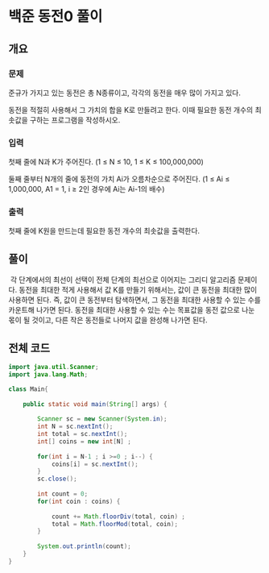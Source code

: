 # 백준 동전0 풀이



## 개요

### 문제

준규가 가지고 있는 동전은 총 N종류이고, 각각의 동전을 매우 많이 가지고 있다.

동전을 적절히 사용해서 그 가치의 합을 K로 만들려고 한다. 이때 필요한 동전 개수의 최솟값을 구하는 프로그램을 작성하시오.

### 입력

첫째 줄에 N과 K가 주어진다. (1 ≤ N ≤ 10, 1 ≤ K ≤ 100,000,000)

둘째 줄부터 N개의 줄에 동전의 가치 Ai가 오름차순으로 주어진다. (1 ≤ Ai ≤ 1,000,000, A1 = 1, i ≥ 2인 경우에 Ai는 Ai-1의 배수)

### 출력

첫째 줄에 K원을 만드는데 필요한 동전 개수의 최솟값을 출력한다.



## 풀이

​	각 단계에서의 최선이 선택이 전체 단계의 최선으로 이어지는 그리디 알고리즘 문제이다. 동전을 최대한 적게 사용해서 값 K를 만들기 위해서는, 값이 큰 동전을 최대한 많이 사용하면 된다. 즉, 값이 큰 동전부터 탐색하면서, 그 동전을 최대한 사용할 수 있는 수를 카운트해 나가면 된다. 동전을 최대한 사용할 수 있는 수는 목표값을 동전 값으로 나눈 몫이 될 것이고,  다른 작은 동전들로 나머지 값을 완성해 나가면 된다.



## 전체 코드

```java
import java.util.Scanner;
import java.lang.Math;

class Main{
	
	public static void main(String[] args) {
		
		Scanner sc = new Scanner(System.in);
		int N = sc.nextInt();
		int total = sc.nextInt();
		int[] coins = new int[N] ;
		
		for(int i = N-1 ; i >=0 ; i--) {
			coins[i] = sc.nextInt();
		}
		sc.close();
		
		int count = 0;
		for(int coin : coins) {
			
			count += Math.floorDiv(total, coin) ;
			total = Math.floorMod(total, coin);
		}
		
		System.out.println(count);
	}
}
```